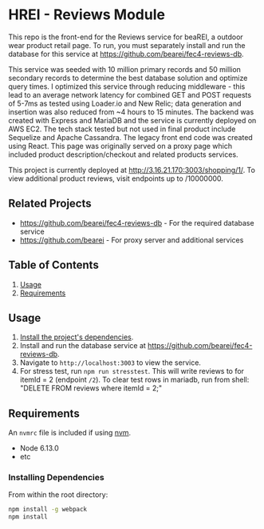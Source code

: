 # HREI - Reviews Module

This repo is the front-end for the Reviews service for beaREI, a outdoor wear product retail page.  To run, you must separately install and run the database for this service at https://github.com/bearei/fec4-reviews-db.  

This service was seeded with 10 million primary records and 50 million secondary records to determine the best database solution and optimize query times. I optimized this service through reducing middleware - this lead to an average network latency for combined GET and POST requests of 5-7ms as tested using Loader.io and New Relic; data generation and insertion was also reduced from ~4 hours to 15 minutes. The backend was created with Express and MariaDB and the service is currently deployed on AWS EC2. The tech stack tested but not used in final product include Sequelize and Apache Cassandra. The legacy front end code was created using React. This page was originally served on a proxy page which included product description/checkout and related products services.

This project is currently deployed at http://3.16.21.170:3003/shopping/1/.  To view additional product reviews, visit endpoints up to /10000000.

## Related Projects
  - https://github.com/bearei/fec4-reviews-db - For the required database service
  - https://github.com/bearei - For proxy server and additional services

## Table of Contents

1. [Usage](#Usage)
2. [Requirements](#requirements)

## Usage

1. [Install the project's dependencies](#installing-dependencies).
2.  Install and run the database service at https://github.com/bearei/fec4-reviews-db.
3. Navigate to `http://localhost:3003` to view the service.
4. For stress test, run `npm run stresstest`.  This will write reviews to for itemId = 2 (endpoint `/2`).  To clear test rows in mariadb, run from shell: "DELETE FROM reviews where itemId = 2;"

## Requirements

An `nvmrc` file is included if using [nvm](https://github.com/creationix/nvm).

- Node 6.13.0
- etc

### Installing Dependencies

From within the root directory:

```sh
npm install -g webpack
npm install
```

